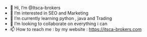 - 👋 Hi, I’m @Itsca-brokers
- 👀 I’m interested in SEO and Marketing  
- 🌱 I’m currently learning python , java and Trading
- 💞️ I’m looking to collaborate on everything i can
- 📫 How to reach me : by my website : https://itsca-brokers.com

<!---
Itsca-brokers/Itsca-brokers is a ✨ special ✨ repository because its `README.md` (this file) appears on your GitHub profile.
You can click the Preview link to take a look at your changes.
--->
